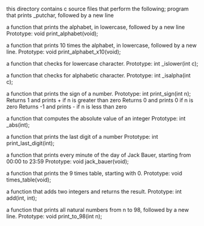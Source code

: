 this directory contains c source files that perform the following;
program that prints _putchar, followed by a new line

a function that prints the alphabet, in lowercase, followed by a new line
Prototype: void print_alphabet(void);

a function that prints 10 times the alphabet, in lowercase, followed by a new line.
Prototype: void print_alphabet_x10(void);

a function that checks for lowercase character.
Prototype: int _islower(int c);

a function that checks for alphabetic character.
Prototype: int _isalpha(int c);

a function that prints the sign of a number.
Prototype: int print_sign(int n);
Returns 1 and prints + if n is greater than zero
Returns 0 and prints 0 if n is zero
Returns -1 and prints - if n is less than zero

a function that computes the absolute value of an integer
 Prototype: int _abs(int);

a function that prints the last digit of a number
Prototype: int print_last_digit(int);

a function that prints every minute of the day of Jack Bauer, starting from 00:00 to 23:59
Prototype: void jack_bauer(void);

a function that prints the 9 times table, starting with 0.
Prototype: void times_table(void);

a function that adds two integers and returns the result.
Prototype: int add(int, int);

 a function that prints all natural numbers from n to 98, followed by a new line.
 Prototype: void print_to_98(int n);


